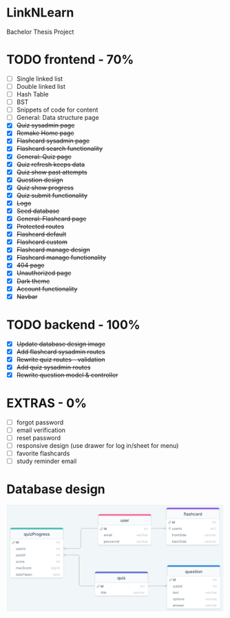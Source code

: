 # LinkNLearn

Bachelor Thesis Project

# TODO frontend - 70%

-   [ ] Single linked list
-   [ ] Double linked list
-   [ ] Hash Table
-   [ ] BST
-   [ ] Snippets of code for content
-   [ ] General: Data structure page
-   [x] ~~Quiz sysadmin page~~
-   [x] ~~Remake Home page~~
-   [x] ~~Flashcard sysadmin page~~
-   [x] ~~Flashcard search functionality~~
-   [x] ~~General: Quiz page~~
-   [x] ~~Quiz refresh keeps data~~
-   [x] ~~Quiz show past attempts~~
-   [x] ~~Question design~~
-   [x] ~~Quiz show progress~~
-   [x] ~~Quiz submit functionality~~
-   [x] ~~Logo~~
-   [x] ~~Seed database~~
-   [x] ~~General: Flashcard page~~
-   [x] ~~Protected routes~~
-   [x] ~~Flashcard default~~
-   [x] ~~Flashcard custom~~
-   [x] ~~Flashcard manage design~~
-   [x] ~~Flashcard manage functionality~~
-   [x] ~~404 page~~
-   [x] ~~Unauthorized page~~
-   [x] ~~Dark theme~~
-   [x] ~~Account functionality~~
-   [x] ~~Navbar~~

# TODO backend - 100%

-   [x] ~~Update database design image~~
-   [x] ~~Add flashcard sysadmin routes~~
-   [x] ~~Rewrite quiz routes - validation~~
-   [x] ~~Add quiz sysadmin routes~~
-   [x] ~~Rewrite question model & controller~~

# EXTRAS - 0%

-   [ ] forgot password
-   [ ] email verification
-   [ ] reset password
-   [ ] responsive design (use drawer for log in/sheet for menu)
-   [ ] favorite flashcards
-   [ ] study reminder email

# Database design

![Database design](backend/database%20design.png)
